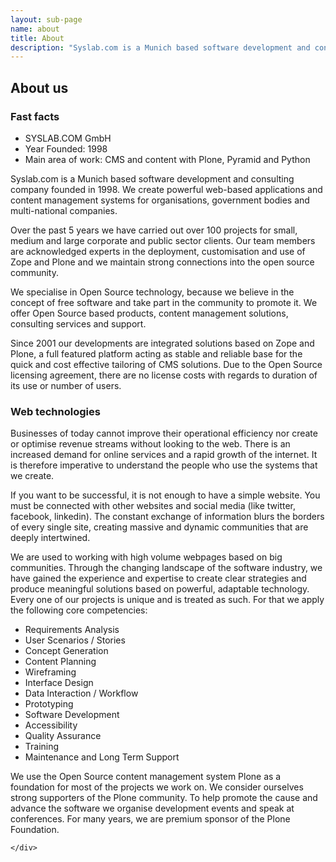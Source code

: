```yaml
---
layout: sub-page
name: about
title: About
description: "Syslab.com is a Munich based software development and consulting company. We offer Open Source based products, content management solutions, consulting services and support or organisations, government bodies and multi-national companies."
---
```


<section id="about">
    <div class="container" itemscope itemtype="http://schema.org/Organization">
        <h1>About us</h1>

<h3>Fast facts</h3>

<ul itemscope itemtype="http://schema.org/PostalAddress">
    <li itemprop="name">SYSLAB.COM GmbH</li>
    <li>Year Founded: 1998</li>
    <li>Main area of work: CMS and content with Plone, Pyramid and Python</li>
</ul>


<p>Syslab.com is a Munich based software development and consulting company founded in 1998. We create powerful web-based applications and content management systems for organisations, government bodies and multi-national companies.</p>

<p>Over the past 5 years we have carried out over 100 projects for small, medium and large corporate and public sector clients. Our team members are acknowledged experts in the deployment, customisation and use of Zope and Plone and we maintain strong connections into the open source community.</p>

<p>We specialise in Open Source technology, because we believe in the concept of free software and take part in the community to promote it. We offer Open Source based products, content management solutions, consulting services and support.</p>

<p>Since 2001 our developments are integrated solutions based on Zope and Plone, a full featured platform acting as stable and reliable base for the quick and cost effective tailoring of CMS solutions. Due to the Open Source licensing agreement, there are no license costs with regards to duration of its use or number of users.</p>

<h3>Web technologies</h3>

<p>Businesses of today cannot improve their operational efficiency nor create or optimise revenue streams without looking to the web. There is an increased demand for online services and a rapid growth of the internet. It is therefore imperative to understand the people who use the systems that we create.</p>

<p>If you want to be successful, it is not enough to have a simple website. You must be connected with other websites and social media (like twitter, facebook, linkedin). The constant exchange of information blurs the borders of every single site, creating massive and dynamic communities that are deeply intertwined.</p>

<p>We are used to working with high volume webpages based on big communities. Through the changing landscape of the software industry, we have gained the experience and expertise to create clear strategies and produce meaningful solutions based on powerful, adaptable technology. Every one of our projects is unique and is treated as such. For that we apply the following core competencies:
<ul>
<li>Requirements Analysis</li>
<li>User Scenarios / Stories</li>
<li>Concept Generation</li>
<li>Content Planning</li>
<li>Wireframing</li>
<li>Interface Design</li>
<li>Data Interaction / Workflow</li>
<li>Prototyping</li>
<li>Software Development</li>
<li>Accessibility</li>
<li>Quality Assurance</li>
<li>Training</li>
<li>Maintenance and Long Term Support</li>
</ul>

<p>We use the Open Source content management system Plone as a foundation for most of the projects we work on. We consider ourselves strong supporters of the Plone community. To help promote the cause and advance the software we organise development events and speak at conferences. For many years, we are premium sponsor of the Plone Foundation.</p>





    </div>
</section>

